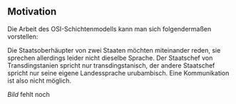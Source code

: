 ## Motivation

Die Arbeit des OSI-Schichtenmodells kann man sich folgendermaßen vorstellen:

Die Staatsoberhäupter von zwei Staaten möchten miteinander reden, sie sprechen allerdings leider nicht dieselbe Sprache. Der Staatschef von Transdingstanien spricht nur transdingstanisch, der andere Staatschef spricht nur seine eigene Landessprache urubambisch. Eine Kommunikation ist also nicht möglich.


_Bild_ fehlt noch 

